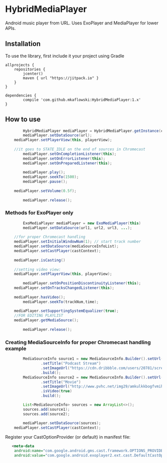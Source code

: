 # HybridMediaPlayer
Android music player from URL. Uses ExoPlayer and MediaPlayer for lower APIs.

## Installation

To use the library, first include it your project using Gradle

    allprojects {
        repositories {
            jcenter()
            maven { url "https://jitpack.io" }
        }
    }

	dependencies {
	        compile 'com.github.mkaflowski:HybridMediaPlayer:1.x'
	}
	

## How to use

```java
        HybridMediaPlayer mediaPlayer = HybridMediaPlayer.getInstance(context);
        mediaPlayer.setDataSource(url);
	mediaPlayer.setPlayerView(this, playerView);
	
	//it goes to STATE_IDLE on the end of sources in Chromecast 
        mediaPlayer.setOnCompletionListener(this);
        mediaPlayer.setOnErrorListener(this);
        mediaPlayer.setOnPreparedListener(this);
        
        mediaPlayer.play();
        mediaPlayer.seekTo(1500);
        mediaPlayer.pause();
	
	mediaPlayer.setVolume(0.5f);
        
        mediaPlayer.release();
```

### Methods for ExoPlayer only

```java
        ExoMediaPlayer mediaPlayer = new ExoMediaPlayer(this)
        mediaPlayer.setDataSource(url1, url2, url3, ...);
	
	//for proper Chromecast handling
	mediaPlayer.setInitialWindowNum(1); // start track number
	mediaPlayer.setDataSource(mediaSourceInfoList);
	mediaPlayer.setCastPlayer(castContext);
	
	mediaPlayer.isCasting()
	
	//setting video view:
	mediaPlayer.setPlayerView(this, playerView);
	
        mediaPlayer.setOnPositionDiscontinuityListener(this);
	mediaPlayer.setOnTracksChangedListener(this);
        
	mediaPlayer.hasVideo();
        mediaPlayer.seekTo(trackNum,time);
	
	mediaPlayer.setSupportingSystemEqualizer(true);
	//FOR EDITING PLAYLIST
	mediaPlayer.getMediaSource();
	
        mediaPlayer.release();
```
### Creating MediaSourceInfo for proper Chromecast handling example

```java
        MediaSourceInfo source1 = new MediaSourceInfo.Builder().setUrl(url)
                .setTitle("Podcast Stream")
                .setImageUrl("https://cdn.dribbble.com/users/20781/screenshots/573506/podcast_logo.jpg")
                .build();
        MediaSourceInfo source2 = new MediaSourceInfo.Builder().setUrl(url3)
                .setTitle("Movie")
                .setImageUrl("http://www.pvhc.net/img29/amkulkkbogfvmihgspru.png")
                .isVideo(true)
                .build();

        List<MediaSourceInfo> sources = new ArrayList<>();
        sources.add(source1);
        sources.add(source2);

        mediaPlayer.setDataSource(sources);
	mediaPlayer.setCastPlayer(castContext);
```

Register your CastOptionProvider (or default) in manifest file:

```xml
   <meta-data
    android:name="com.google.android.gms.cast.framework.OPTIONS_PROVIDER_CLASS_NAME"
    android:value="com.google.android.exoplayer2.ext.cast.DefaultCastOptionsProvider" />
```
